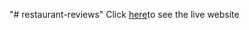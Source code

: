 "# restaurant-reviews" 
Click [here](https://restaurant-reviews-kdlea.mongodbstitch.com/)to see the live website
